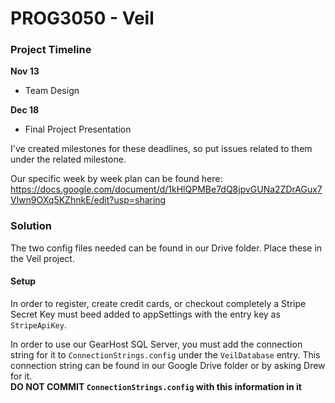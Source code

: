 # PROG3050 - Veil

### Project Timeline

**Nov 13**
- Team Design

**Dec 18**
- Final Project Presentation

I've created milestones for these deadlines, so put issues related to them under the related milestone.

Our specific week by week plan can be found here:
https://docs.google.com/document/d/1kHlQPMBe7dQ8jpvGUNa2ZDrAGux7Vlwn9OXq5KZhnkE/edit?usp=sharing

### Solution
The two config files needed can be found in our Drive folder. Place these in the Veil project.

#### Setup
In order to register, create credit cards, or checkout completely a Stripe Secret Key must beed added to appSettings with the entry key as ```StripeApiKey```.

In order to use our GearHost SQL Server, you must add the connection string for it to ```ConnectionStrings.config``` under the ```VeilDatabase``` entry. This connection string can be found in our Google Drive folder or by asking Drew for it.  
**DO NOT COMMIT ```ConnectionStrings.config``` with this information in it**
